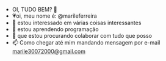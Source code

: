 - OI, TUDO BEM? 👋
- 💗oi, meu nome é: @marileferreira
- 👀 estou interessado em várias coisas interessantes
- 🌱 estou aprendendo programação
- 💞️ que estou procurando colaborar com tudo que posso 
- 📫 Como chegar até mim mandando mensagem por e-mail marile30072000@gmail.com
